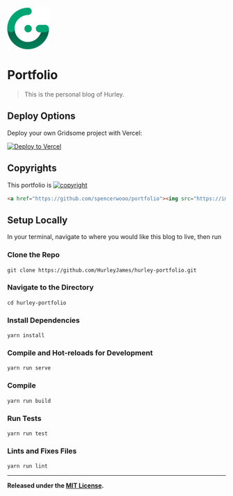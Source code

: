 ![Gridsome Logo](https://github.com/vercel/vercel/blob/master/packages/frameworks/logos/gridsome.svg)

# Portfolio

> This is the personal blog of Hurley.

## Deploy Options

Deploy your own Gridsome project with Vercel:

[![Deploy to Vercel](https://vercel.com/button)](https://vercel.com/import/project?template=hurleyjames%2Fportfolio)

## Copyrights

This portfolio is [![copyright](https://img.shields.io/badge/Developed%20and%20Designed%20by-github.com%2Fspencerwooo-black?logo=github&style=for-the-badge&labelColor=24292e)](https://github.com/spencerwooo/portfolio)

```html
<a href="https://github.com/spencerwooo/portfolio"><img src="https://img.shields.io/badge/Developed%20and%20Designed%20by-github.com%2Fspencerwooo-black?logo=github&style=for-the-badge&labelColor=24292e" alt="copyright"/></a>
```

## Setup Locally

In your terminal, navigate to where you would like this blog to live, then run

### Clone the Repo

```
git clone https://github.com/HurleyJames/hurley-portfolio.git
```

### Navigate to the Directory

```
cd hurley-portfolio
```

### Install Dependencies

```
yarn install
```

### Compile and Hot-reloads for Development

```
yarn run serve
```

### Compile

```
yarn run build
```

### Run Tests

```
yarn run test
```

### Lints and Fixes Files

```
yarn run lint
```

---

**Released under the [MIT License](./LICENSE).**

